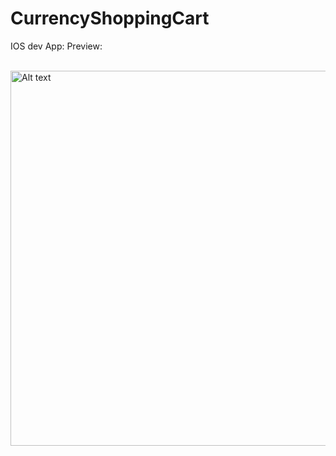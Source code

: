 # CurrencyShoppingCart

IOS dev App:
Preview:

<br/>


<img src="/app.jpg" alt="Alt text" title="Optional title"  height="600" width="800">

<br/>
